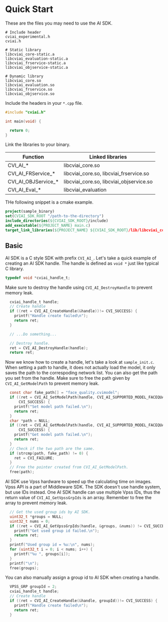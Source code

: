 # Quick Start

These are the files you may need to use the AI SDK.

``` shell
# Include header
cviai_experimental.h
cviai.h

# Static library
libcviai_core-static.a
libcviai_evaluation-static.a
libcviai_frservice-static.a
libcviai_objservice-static.a

# Dynamic library
libcviai_core.so
libcviai_evaluation.so
libcviai_frservice.so
libcviai_objservice.so
```

Include the headers in your ``*.cpp`` file.

```c
#include "cviai.h"

int main(void) {

  return 0;
}
```

Link the libraries to your binary.

| Function            | Linked libraries                         |
|---------------------|------------------------------------------|
| CVI_AI_*            | libcviai_core.so                         |
| CVI_AI_FRService_*  | libcviai_core.so, libcviai_frservice.so  |
| CVI_AI_OBJService_* | libcviai_core.so, libcviai_objservice.so |
| CVI_AI_Eval_*       | libcviai_evaluation                      |

THe following snippet is a cmake example.

```cmake
project(sample_binary)
set(CVIAI_SDK_ROOT "/path-to-the-directory")
include_directories(${CVIAI_SDK_ROOT}/include)
add_executable(${PROJECT_NAME} main.c)
target_link_libraries(${PROJECT_NAME} ${CVIAI_SDK_ROOT}/lib/libcviai_core.so)
```

## Basic

AI SDK is a C style SDK with prefix ``CVI_AI_``. Let's take a quick example of creating an AI SDK handle. The handle is defined as ``void *`` just like typical C library.

```c
typedef void *cviai_handle_t;
```

Make sure to destroy the handle using ``CVI_AI_DestroyHandle`` to prevent memory leak.

```c
  cviai_handle_t handle;
  // Create handle
  if ((ret = CVI_AI_CreateHandle(&handle))!= CVI_SUCCESS) {
    printf("Handle create failed\n");
    return ret;
  }

  // ...Do something...

  // Destroy handle.
  ret = CVI_AI_DestroyHandle(handle);
  return ret;
```

Now we know how to create a handle, let's take a look at ``sample_init.c``. When setting a path to handle, it does not actually load the model, it only saves the path to the correspoding network list. You can also get the path you set from the handle. Make sure to free the path given by ``CVI_AI_GetModelPath`` to prevent memory leak.

```c
  const char fake_path[] = "face_quality.cvimodel";
  if ((ret = CVI_AI_SetModelPath(handle, CVI_AI_SUPPORTED_MODEL_FACEQUALITY, fake_path)) !=
      CVI_SUCCESS) {
    printf("Set model path failed.\n");
    return ret;
  }
  char *path = NULL;
  if ((ret = CVI_AI_GetModelPath(handle, CVI_AI_SUPPORTED_MODEL_FACEQUALITY, &path)) !=
      CVI_SUCCESS) {
    printf("Get model path failed.\n");
    return ret;
  }
  // Check if the two path are the same.
  if (strcmp(path, fake_path) != 0) {
    ret = CVI_FAILURE;
  }
  // Free the pointer created from CVI_AI_GetModelPath.
  free(path);
```

AI SDK use Vpss hardware to speed up the calculating time on images. Vpss API is a part of Middleware SDK. The SDK doesn't use handle system, but use IDs instead. One AI SDK handle can use multiple Vpss IDs, thus the return value of ``CVI_AI_GetVpssGrpIds`` is an array. Remember to free the array to prevent memory leak.

```c
  // Get the used group ids by AI SDK.
  uint32_t *groups = NULL;
  uint32_t nums = 0;
  if ((ret = CVI_AI_GetVpssGrpIds(handle, &groups, &nums)) != CVI_SUCCESS) {
    printf("Get used group id failed.\n");
    return ret;
  }
  printf("Used group id = %u:\n", nums);
  for (uint32_t i = 0; i < nums; i++) {
    printf("%u ", groups[i]);
  }
  printf("\n");
  free(groups);
```

You can also manually assign a group id to AI SDK when creating a handle.

```c
  VPSS_GRP groupId = 2;
  cviai_handle_t handle;
  // Create handle
  if ((ret = CVI_AI_CreateHandle(&handle, groupId))!= CVI_SUCCESS) {
    printf("Handle create failed\n");
    return ret;
  }
```
